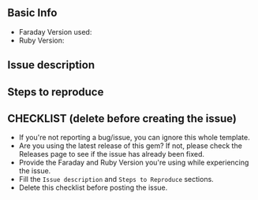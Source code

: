 ## Basic Info

* Faraday Version used:
* Ruby Version:

## Issue description

<!--
Please provide a description of the issue you're experiencing.
Please also provide the exception message/stacktrace or any other useful detail.
-->

## Steps to reproduce

<!--
If possible, please provide the steps to reproduce the issue.
-->

## CHECKLIST (delete before creating the issue)

* If you're not reporting a bug/issue, you can ignore this whole template.
* Are you using the latest release of this gem? If not, please check the Releases page to see if the issue has already been fixed.
* Provide the Faraday and Ruby Version you're using while experiencing the issue.
* Fill the `Issue description` and `Steps to Reproduce` sections.
* Delete this checklist before posting the issue.
